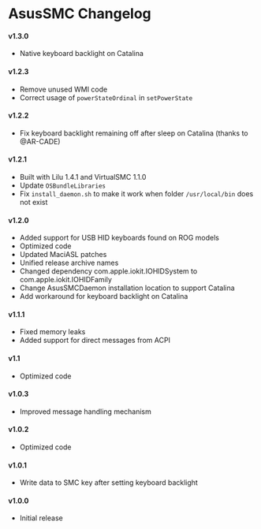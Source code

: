 AsusSMC Changelog
=======================

#### v1.3.0
- Native keyboard backlight on Catalina

#### v1.2.3
- Remove unused WMI code
- Correct usage of `powerStateOrdinal` in `setPowerState`

#### v1.2.2
- Fix keyboard backlight remaining off after sleep on Catalina (thanks to @AR-CADE)

#### v1.2.1
- Built with Lilu 1.4.1 and VirtualSMC 1.1.0
- Update `OSBundleLibraries`
- Fix `install_daemon.sh` to make it work when folder `/usr/local/bin` does not exist

#### v1.2.0
- Added support for USB HID keyboards found on ROG models
- Optimized code
- Updated MaciASL patches
- Unified release archive names
- Changed dependency com.apple.iokit.IOHIDSystem to com.apple.iokit.IOHIDFamily
- Change AsusSMCDaemon installation location to support Catalina
- Add workaround for keyboard backlight on Catalina

#### v1.1.1
- Fixed memory leaks
- Added support for direct messages from ACPI

#### v1.1
- Optimized code

#### v1.0.3
- Improved message handling mechanism

#### v1.0.2
- Optimized code

#### v1.0.1
- Write data to SMC key after setting keyboard backlight

#### v1.0.0
- Initial release
